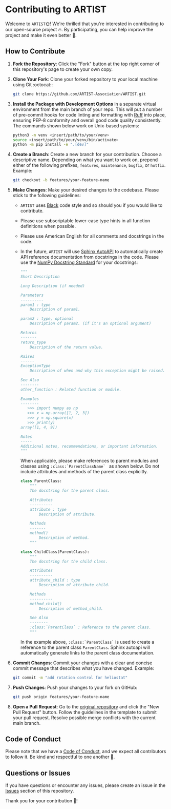 # Contributing to ARTIST

Welcome to ``ARTIST``:sun_with_face:! We're thrilled that you're interested in contributing to our open-source project :fire:.
By participating, you can help improve the project and make it even better :raised_hands:.

## How to Contribute

1. **Fork the Repository**: Click the "Fork" button at the top right corner of this repository's page to create your own copy.

2. **Clone Your Fork**: Clone your forked repository to your local machine using Git :octocat::
   ```bash
   git clone https://github.com/ARTIST-Association/ARTIST.git
   ```

3. **Install the Package with Development Options** in a separate virtual environment from the main branch of your repo.
   This will put a number of pre-commit hooks for code linting and formatting with [Ruff](https://github.com/astral-sh/ruff)
   into place, ensuring PEP-8 conformity and overall good code quality consistently.
   The commands shown below work on Unix-based systems:
   ```bash
   python3 -m venv <insert/path/to/your/venv>
   source <insert/path/to/your/venv/bin/activate>
   python -m pip install -e ".[dev]"
   ```

4. **Create a Branch**: Create a new branch for your contribution. Choose a descriptive name. Depending on what you want
   to work on, prepend either of the following prefixes, `features`, `maintenance`, `bugfix`, or `hotfix`. Example:
   ```bash
   git checkout -b features/your-feature-name
   ```

5. **Make Changes**: Make your desired changes to the codebase. Please stick to the following guidelines:
   * `ARTIST` uses [Black](https://black.readthedocs.io/en/stable/the_black_code_style/current_style.html) code style and so should you if you would like to contribute.
   * Please use subscriptable lower-case type hints in all function definitions when possible.
   * Please use American English for all comments and docstrings in the code.
   * In the future, `ARTIST` will use [Sphinx AutoAPI](https://github.com/readthedocs/sphinx-autoapi) to automatically create API reference documentation from docstrings in the code.
     Please use the [NumPy Docstring Standard](https://numpydoc.readthedocs.io/en/latest/format.html) for your docstrings:

     ```python
     """
     Short Description

     Long Description (if needed)

     Parameters
     ----------
     param1 : type
         Description of param1.

     param2 : type, optional
         Description of param2. (if it's an optional argument)

     Returns
     -------
     return_type
         Description of the return value.

     Raises
     ------
     ExceptionType
         Description of when and why this exception might be raised.

     See Also
     --------
     other_function : Related function or module.

     Examples
     --------
        >>> import numpy as np
        >>> x = np.array([1, 2, 3])
        >>> y = np.square(x)
        >>> print(y)
     array([1, 4, 9])

     Notes
     -----
     Additional notes, recommendations, or important information.
     """
     ```
     When applicable, please make references to parent modules and classes using ```:class:`ParentClassName` ```
as shown below. Do not include attributes and methods of the parent class explicitly.

     ```python
     class ParentClass:
         """
         The docstring for the parent class.

         Attributes
         ----------
         attribute : type
             Description of attribute.

         Methods
         -------
         method()
             Description of method.
         """

     class ChildClass(ParentClass):
         """
         The docstring for the child class.

         Attributes
         ----------
         attribute_child : type
             Description of attribute_child.

         Methods
         ----------
         method_child()
             Description of method_child.

         See Also
         --------
         :class:`ParentClass` : Reference to the parent class.
         """
     ```
     In the example above, ``` :class:`ParentClass` ``` is used to create a reference to the parent class `ParentClass`.
     Sphinx autoapi will automatically generate links to the parent class documentation.


6. **Commit Changes**: Commit your changes with a clear and concise commit message that describes what you have changed.
   Example:
   ```bash
   git commit -m "add rotation control for heliostat"
   ```

7. **Push Changes**: Push your changes to your fork on GitHub:
   ```bash
   git push origin features/your-feature-name
   ```

8. **Open a Pull Request**: Go to the [original repository](https://github.com/ARTIST-Association/ARTIST.git) and click the "New Pull Request" button. Follow the guidelines in the template to submit your pull request. Resolve possible merge conflicts with the current main branch.

## Code of Conduct

Please note that we have a [Code of Conduct](CODE_OF_CONDUCT.md), and we expect all contributors to follow it. Be kind and respectful to one another :blue_heart:.

## Questions or Issues

If you have questions or encounter any issues, please create an issue in the [Issues](https://github.com/ARTIST-Association/ARTIST/issues) section of this repository.

Thank you for your contribution :pray:!
